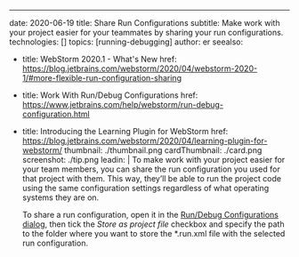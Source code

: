 ---
date: 2020-06-19
title: Share Run Configurations
subtitle: Make work with your project easier for your teammates by sharing your run configurations.
technologies: []
topics: [running-debugging]
author: er
seealso:
- title: WebStorm 2020.1 - What's New
  href: https://blog.jetbrains.com/webstorm/2020/04/webstorm-2020-1/#more-flexible-run-configuration-sharing
- title: Work With Run/Debug Configurations
  href: https://www.jetbrains.com/help/webstorm/run-debug-configuration.html
- title: Introducing the Learning Plugin for WebStorm
  href: https://blog.jetbrains.com/webstorm/2020/04/learning-plugin-for-webstorm/
thumbnail: ./thumbnail.png
cardThumbnail: ./card.png
screenshot: ./tip.png
leadin: |
  To make work with your project easier for your team members, you can share the run configuration you used for that project with them. This way, they’ll be able to run the project code using the same configuration settings regardless of what operating systems they are on.
  
  To share a run configuration, open it in the [Run/Debug Configurations dialog](https://www.jetbrains.com/help/webstorm/run-debug-configurations-dialog.html), then tick the *Store as project file* checkbox and specify the path to the folder where you want to store the *.run.xml file with the selected run configuration.
